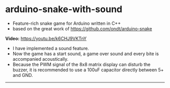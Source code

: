 # arduino-snake-with-sound

- Feature-rich snake game for Arduino written in C++
- based on the great work of https://github.com/ondt/arduino-snake

**Video:** https://youtu.be/k6CHJ9VKTnY

- I have implemented a sound feature. 
- Now the game has a start sound, a game over sound and every bite is accompanied acoustically.
- Because the PWM signal of the 8x8 matrix display can disturb the buzzer, it is recommended to use a 100uF capacitor directly between 5+ and GND.
---


